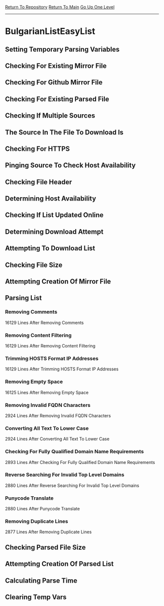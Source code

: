[Return To Repository](https://github.com/deathbybandaid/piholeparser/)
[Return To Main](https://github.com/deathbybandaid/piholeparser/blob/master/RecentRunLogs/Mainlog.md)
[Go Up One Level](https://github.com/deathbybandaid/piholeparser/blob/master/RecentRunLogs/TopLevelScripts/30-Processing-External-Blacklists.md)
____________________________________
# BulgarianListEasyList
## Setting Temporary Parsing Variables
## Checking For Existing Mirror File
## Checking For Github Mirror File
## Checking For Existing Parsed File
## Checking If Multiple Sources
## The Source In The File To Download Is
## Checking For HTTPS
## Pinging Source To Check Host Availability
## Checking File Header
## Determining Host Availability
## Checking If List Updated Online
## Determining Download Attempt
## Attempting To Download List
## Checking File Size
## Attempting Creation Of Mirror File
## Parsing List
### Removing Comments
16129 Lines After Removing Comments
### Removing Content Filtering
16129 Lines After Removing Content Filtering
### Trimming HOSTS Format IP Addresses
16129 Lines After Trimming HOSTS Format IP Addresses
### Removing Empty Space
16125 Lines After Removing Empty Space
### Removing Invalid FQDN Characters
2924 Lines After Removing Invalid FQDN Characters
### Converting All Text To Lower Case
2924 Lines After Converting All Text To Lower Case
### Checking For Fully Qualified Domain Name Requirements
2893 Lines After Checking For Fully Qualified Domain Name Requirements
### Reverse Searching For Invalid Top Level Domains
2880 Lines After Reverse Searching For Invalid Top Level Domains
### Punycode Translate
2880 Lines After Punycode Translate
### Removing Duplicate Lines
2877 Lines After Removing Duplicate Lines
## Checking Parsed File Size
## Attempting Creation Of Parsed List
## Calculating Parse Time
## Clearing Temp Vars
